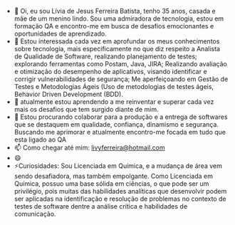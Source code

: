 - 👋 Oi, eu sou Lívia de Jesus Ferreira Batista, tenho 35 anos, casada e mãe de um menino lindo. Sou uma admiradora de tecnologia, estou em formação QA e encontro-me em busca de desafios emocionantes e oportunidades de aprendizado.
- 👀 Estou interessada cada vez em aprofundar os meus conhecimentos sobre tecnologia, mais especificamente no que diz respeito a Analista de Qualidade de Software, realizando planejamento de testes; explorando ferramentas como Postam, Java, JIRA; Realizando avaliação e otimização do desempenho de aplicativos, visando identificar e corrigir vulnerabilidades de segurança; Me aperfeiçoando em  Gestão de Testes e Metodologias Ágeis (Uso de metodologias de testes ágeis,  Behavior Driven Development (BDD). 
- 🌱 atualmente estou aprendendo a me reinventar e superar cada vez mais os desafios que tem surgido diante de mim.
- 💞️ Estou procurando colaborar para a produção e a entrega de softwares que se destaquem em qualidade, confiança, dinamismo e segurança. Buscando me aprimorar e atualmente encontro-me focada em tudo que esta ligado ao QA
- 📫 Como chegar até mim: livyferreira@hotmail.com 
- 😄 
- ⚡Curiosidades: Sou Licenciada em Química, e a mudança de área vem sendo desafiadora, mas também empolgante. Como Licenciada em Química, possuo uma base sólida em ciências, o que pode ser um privilégio, pois muitas das habilidades analíticas que desenvolvir podem ser aplicadas na identificação e resolução de problemas no contexto de testes de software dentre a análise crítica e habilidades de comunicação. 
<!---

<!---
Liviabatista/Liviabatista is a ✨ special ✨ repository because its `README.md` (this file) appears on your GitHub profile.
You can click the Preview link to take a look at your changes.
--->

